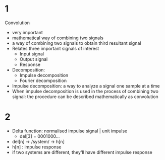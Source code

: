 # 1

Convolution

-   very important
-   mathematical way of combining two signals
-   a way of combining two signals to obtain third resultant signal
-   Relates three important signals of interest
    -   Input signal
    -   Output signal
    -   Response
-   Decomposition:
    -   Impulse decomposition
    -   Fourier decomposition
-   Impulse decomposition: a way to analyze a signal one sample at a time
-   When impulse decomposition is used in the process of combining two signal: the procedure can be described mathematically as convolution

# 2

-   Delta function: normalised impulse signal | unit impulse
    -   del[3] = 0001000...
-   del[n] -> /system/ -> h[n]
-   h[n] : impulse response
-   if two systems are different, they'll have different impulse response
